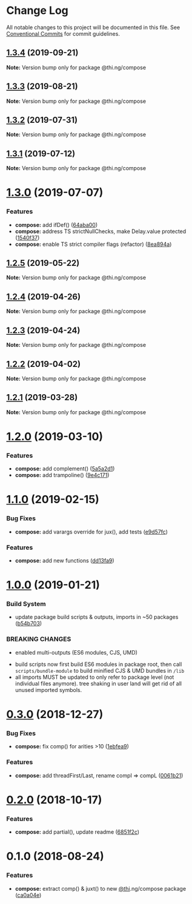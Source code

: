 # Change Log

All notable changes to this project will be documented in this file.
See [Conventional Commits](https://conventionalcommits.org) for commit guidelines.

## [1.3.4](https://github.com/thi-ng/umbrella/compare/@thi.ng/compose@1.3.3...@thi.ng/compose@1.3.4) (2019-09-21)

**Note:** Version bump only for package @thi.ng/compose





## [1.3.3](https://github.com/thi-ng/umbrella/compare/@thi.ng/compose@1.3.2...@thi.ng/compose@1.3.3) (2019-08-21)

**Note:** Version bump only for package @thi.ng/compose





## [1.3.2](https://github.com/thi-ng/umbrella/compare/@thi.ng/compose@1.3.1...@thi.ng/compose@1.3.2) (2019-07-31)

**Note:** Version bump only for package @thi.ng/compose





## [1.3.1](https://github.com/thi-ng/umbrella/compare/@thi.ng/compose@1.3.0...@thi.ng/compose@1.3.1) (2019-07-12)

**Note:** Version bump only for package @thi.ng/compose





# [1.3.0](https://github.com/thi-ng/umbrella/compare/@thi.ng/compose@1.2.5...@thi.ng/compose@1.3.0) (2019-07-07)


### Features

* **compose:** add ifDef() ([64aba00](https://github.com/thi-ng/umbrella/commit/64aba00))
* **compose:** address TS strictNullChecks, make Delay.value protected ([1540f37](https://github.com/thi-ng/umbrella/commit/1540f37))
* **compose:** enable TS strict compiler flags (refactor) ([8ea894a](https://github.com/thi-ng/umbrella/commit/8ea894a))





## [1.2.5](https://github.com/thi-ng/umbrella/compare/@thi.ng/compose@1.2.4...@thi.ng/compose@1.2.5) (2019-05-22)

**Note:** Version bump only for package @thi.ng/compose





## [1.2.4](https://github.com/thi-ng/umbrella/compare/@thi.ng/compose@1.2.3...@thi.ng/compose@1.2.4) (2019-04-26)

**Note:** Version bump only for package @thi.ng/compose





## [1.2.3](https://github.com/thi-ng/umbrella/compare/@thi.ng/compose@1.2.2...@thi.ng/compose@1.2.3) (2019-04-24)

**Note:** Version bump only for package @thi.ng/compose





## [1.2.2](https://github.com/thi-ng/umbrella/compare/@thi.ng/compose@1.2.1...@thi.ng/compose@1.2.2) (2019-04-02)

**Note:** Version bump only for package @thi.ng/compose





## [1.2.1](https://github.com/thi-ng/umbrella/compare/@thi.ng/compose@1.2.0...@thi.ng/compose@1.2.1) (2019-03-28)

**Note:** Version bump only for package @thi.ng/compose





# [1.2.0](https://github.com/thi-ng/umbrella/compare/@thi.ng/compose@1.1.2...@thi.ng/compose@1.2.0) (2019-03-10)


### Features

* **compose:** add complement() ([5a5a2d1](https://github.com/thi-ng/umbrella/commit/5a5a2d1))
* **compose:** add trampoline() ([9e4c171](https://github.com/thi-ng/umbrella/commit/9e4c171))



# [1.1.0](https://github.com/thi-ng/umbrella/compare/@thi.ng/compose@1.0.2...@thi.ng/compose@1.1.0) (2019-02-15)


### Bug Fixes

* **compose:** add varargs override for jux(),  add tests ([e9d57fc](https://github.com/thi-ng/umbrella/commit/e9d57fc))


### Features

* **compose:** add new functions ([dd13fa9](https://github.com/thi-ng/umbrella/commit/dd13fa9))



# [1.0.0](https://github.com/thi-ng/umbrella/compare/@thi.ng/compose@0.3.0...@thi.ng/compose@1.0.0) (2019-01-21)


### Build System

* update package build scripts & outputs, imports in ~50 packages ([b54b703](https://github.com/thi-ng/umbrella/commit/b54b703))


### BREAKING CHANGES

* enabled multi-outputs (ES6 modules, CJS, UMD)

- build scripts now first build ES6 modules in package root, then call
  `scripts/bundle-module` to build minified CJS & UMD bundles in `/lib`
- all imports MUST be updated to only refer to package level
  (not individual files anymore). tree shaking in user land will get rid of
  all unused imported symbols.


# [0.3.0](https://github.com/thi-ng/umbrella/compare/@thi.ng/compose@0.2.2...@thi.ng/compose@0.3.0) (2018-12-27)


### Bug Fixes

* **compose:** fix comp() for arities >10 ([1ebfea9](https://github.com/thi-ng/umbrella/commit/1ebfea9))


### Features

* **compose:** add threadFirst/Last, rename compI => compL ([0061b21](https://github.com/thi-ng/umbrella/commit/0061b21))


# [0.2.0](https://github.com/thi-ng/umbrella/compare/@thi.ng/compose@0.1.4...@thi.ng/compose@0.2.0) (2018-10-17)


### Features

* **compose:** add partial(), update readme ([6851f2c](https://github.com/thi-ng/umbrella/commit/6851f2c))


<a name="0.1.0"></a>
# 0.1.0 (2018-08-24)


### Features

* **compose:** extract comp() & juxt() to new [@thi](https://github.com/thi).ng/compose package ([ca0a04e](https://github.com/thi-ng/umbrella/commit/ca0a04e))
